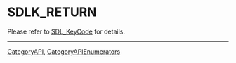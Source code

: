 # SDLK_RETURN

Please refer to [SDL_KeyCode](SDL_KeyCode) for details.

----
[CategoryAPI](CategoryAPI), [CategoryAPIEnumerators](CategoryAPIEnumerators)


